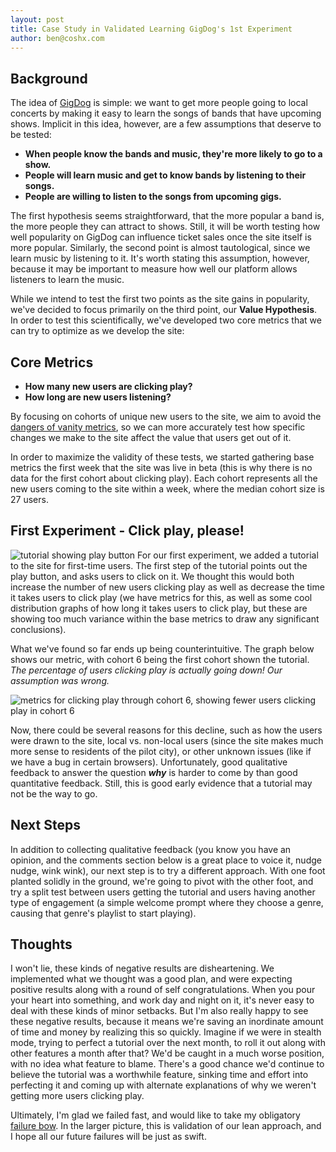 ```yaml
---
layout: post
title: Case Study in Validated Learning GigDog's 1st Experiment
author: ben@coshx.com
---
```

## Background ##

The idea of [GigDog](http://gigdog.fm) is simple: we want to get more people going to local concerts by making it easy to learn the songs of bands that have upcoming shows. Implicit in this idea, however, are a few assumptions that deserve to be tested:

* **When people know the bands and music, they're more likely to go to a show.**
* **People will learn music and get to know bands by listening to their songs.**
* **People are willing to listen to the songs from upcoming gigs.**

The first hypothesis seems straightforward, that the more popular a band is, the more people they can attract to shows. Still, it will be worth testing how well popularity on GigDog can influence ticket sales once the site itself is more popular. Similarly, the second point is almost tautological, since we learn music by listening to it. It's worth stating this assumption, however, because it may be important to measure how well our platform allows listeners to learn the music.

While we intend to test the first two points as the site gains in popularity, we've decided to focus primarily on the third point, our **Value Hypothesis**.  In order to test this scientifically, we've developed two core metrics that we can try to optimize as we develop the site:

## Core Metrics ##

* **How many new users are clicking play?**
* **How long are new users listening?**

By focusing on cohorts of unique new users to the site, we aim to avoid the [dangers of vanity metrics](http://www.startuplessonslearned.com/2009/12/why-vanity-metrics-are-dangerous.html), so we can more accurately test how specific changes we make to the site affect the value that users get out of it.

In order to maximize the validity of these tests, we started gathering base metrics the first week that the site was live in beta (this is why there is no data for the first cohort about clicking play). Each cohort represents all the new users coming to the site within a week, where the median cohort size is 27 users.

## First Experiment - Click play, please! ##

![tutorial showing play button](http://i.imgur.com/hFWpT.png)
For our first experiment, we added a tutorial to the site for first-time users. The first step of the tutorial points out the play button, and asks users to click on it. We thought this would both increase the number of new users clicking play as well as decrease the time it takes users to click play (we have metrics for this, as well as some cool distribution graphs of how long it takes users to click play, but these are showing too much variance within the base metrics to draw any significant conclusions).

What we've found so far ends up being counterintuitive. The graph below shows our metric, with cohort 6 being the first cohort shown the tutorial. *The percentage of users clicking play is actually going down! Our assumption was wrong.*

![metrics for clicking play through cohort 6, showing fewer users clicking play in cohort 6](http://i.imgur.com/hmx4H.png)

Now, there could be several reasons for this decline, such as how the users were drawn to the site, local vs. non-local users (since the site makes much more sense to residents of the pilot city), or other unknown issues (like if we have a bug in certain browsers). Unfortunately, good qualitative feedback to answer the question **_why_** is harder to come by than good quantitative feedback. Still, this is good early evidence that a tutorial may not be the way to go. 

## Next Steps ##

In addition to collecting qualitative feedback (you know you have an opinion, and the comments section below is a great place to voice it, nudge nudge, wink wink), our next step is to try a different approach. With one foot planted solidly in the ground, we're going to pivot with the other foot, and try a split test between users getting the tutorial and users having another type of engagement (a simple welcome prompt where they choose a genre, causing that genre's playlist to start playing).

## Thoughts ##

I won't lie, these kinds of negative results are disheartening. We implemented what we thought was a good plan, and were expecting positive results along with a round of self congratulations. When you pour your heart into something, and work day and night on it, it's never easy to deal with these kinds of minor setbacks. But I'm also really happy to see these negative results, because it means we're saving an inordinate amount of time and money by realizing this so quickly. Imagine if we were in stealth mode, trying to perfect a tutorial over the next month, to roll it out along with other features a month after that? We'd be caught in a much worse position, with no idea what feature to blame. There's a good chance we'd continue to believe the tutorial was a worthwhile feature, sinking time and effort into perfecting it and coming up with alternate explanations of why we weren't getting more users clicking play.

Ultimately, I'm glad we failed fast, and would like to take my obligatory [failure bow](http://blog.agilityfeat.com/2011/10/failure-bows-and-brainstorming-from-accus/). In the larger picture, this is validation of our lean approach, and I hope all our future failures will be just as swift.
